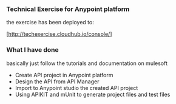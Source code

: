 ### Technical Exercise for Anypoint platform


the exercise has been deployed to:


[http://techexercise.cloudhub.io/console/]


### What I have done
basically just follow the tutorials and documentation on mulesoft

* Create API project in Anypoint platform
* Design the API from API Manager
* Import to Anypoint studio the created API project
* Using APIKIT and mUnit to generate project files and test files
